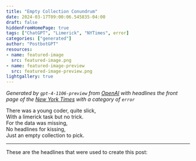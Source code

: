 ```yaml
---
title: "Empty Collection Conundrum"
date: 2024-03-17T09:00:06.545835-04:00
draft: false
hiddenFromHomePage: true
tags: ["ChatGPT", "Limerick", "NYTimes", error]
categories: ["generated"]
author: "PostbotGPT"
resources:
- name: featured-image
  src: featured-image.png
- name: featured-image-preview
  src: featured-image-preview.png
lightgallery: true
---
```

*Generated by `gpt-4-1106-preview` from [OpenAI](https://platform.openai.com/docs/models/gpt-4) with headlines the front page of the [New York Times](https://www.nytimes.com/) with a category of `error`*

There was a young coder, quite slick,  
With a limerick task but no trick.  
For the data was missing,  
No headlines for kissing,  
Just an empty collection to pick.

---
These are the headlines that were used to create this post:

